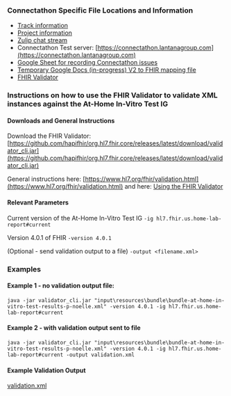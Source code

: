 ### Connectathon Specific File Locations and Information

* [Track information](https://confluence.hl7.org/pages/viewpage.action?pageId=90359890)
* [Project information](https://confluence.hl7.org/display/OO/At-Home+In-Vitro+Test+Report)
* [Zulip chat stream](https://chat.fhir.org/#narrow/stream/322481-At-Home-In-Vitro-Test-IG)
* Connectathon Test server: [https://connectathon.lantanagroup.com](https://connectathon.lantanagroup.com)
* [Google Sheet for recording Connectathon issues](https://docs.google.com/spreadsheets/d/1QDOHAa2RveHF78lvcww5qkIlJAfxKLer7GJIVOC4lVY/edit#gid=46054766)
* [Temporary Google Docs (in-progress) V2 to FHIR mapping file](https://docs.google.com/spreadsheets/d/1d8kBi4tAFFR-lzyGtLIFQl9rjMv4bRTN/edit#gid=762662633)
* [FHIR Validator](https://confluence.hl7.org/display/FHIR/Using+the+FHIR+Validator)

### Instructions on how to use the FHIR Validator to validate XML instances against the At-Home In-Vitro Test IG

#### Downloads and General Instructions
Download the FHIR Validator: [https://github.com/hapifhir/org.hl7.fhir.core/releases/latest/download/validator_cli.jar](https://github.com/hapifhir/org.hl7.fhir.core/releases/latest/download/validator_cli.jar)

General instructions here: [https://www.hl7.org/fhir/validation.html](https://www.hl7.org/fhir/validation.html) and here: [Using the FHIR Validator](https://confluence.hl7.org/display/FHIR/Using+the+FHIR+Validator)

#### Relevant Parameters

Current version of the At-Home In-Vitro Test IG
```-ig hl7.fhir.us.home-lab-report#current```

Version 4.0.1 of FHIR
```-version 4.0.1```

(Optional - send validation output to a file)
```-output <filename.xml>```

### Examples

#### Example 1 - no validation output file:

```java -jar validator_cli.jar "input\resources\bundle\bundle-at-home-in-vitro-test-results-p-noelle.xml" -version 4.0.1 -ig hl7.fhir.us.home-lab-report#current```

#### Example 2 - with validation output sent to file

```java -jar validator_cli.jar "input\resources\bundle\bundle-at-home-in-vitro-test-results-p-noelle.xml" -version 4.0.1 -ig hl7.fhir.us.home-lab-report#current -output validation.xml```

#### Example Validation Output

[validation.xml](https://confluence.hl7.org/download/attachments/90359890/validation.xml?version=1&modificationDate=1651562228080&api=v2)